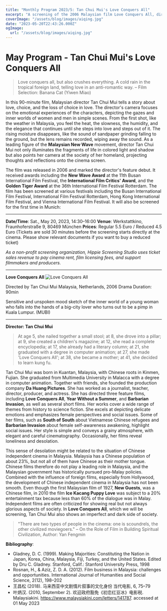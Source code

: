 ```yaml
---
title: "Monthly Program 2023/5: Tan Chui Mui's Love Conquers All"
excerpt: "A screening of the 2006 Malaysian film Love Conquers All, directed by Tan Chui Mui, as part of our monthly program featuring exceptional Asian cinema."
coverImage: "/assets/blog/images/aiqing.jpg"
date: "2023-05-20T22:43:26.000Z"
ogImage:
  url: "/assets/blog/images/aiqing.jpg"
---
```


# May Program - Tan Chui Mui's Love Conquers All

> Love conquers all, but also crushes everything. A cold rain in the tropical foreign land, telling love in an anti-romantic way.
> – Film Selection: Banana Cat (Yiwen Miao)

In this 90-minute film, Malaysian director Tan Chui Mui tells a story about love, choice, and the loss of choice in love. The director's camera focuses on the emotional experiences of the characters, depicting the gazes and inner worlds of women and men in simple scenes. From the first shot, like the weather in Malaysia, you feel the heat, the slowness, the humidity, and the elegance that continues until she steps into love and steps out of it. The rising moisture disappears, like the sound of sandpaper grinding falling to the ground, but the lens remains recorded, wiping away the sound. As a leading figure of the **Malaysian New Wave** movement, director Tan Chui Mui not only illuminates the fragments of life in colored light and shadow but also points her camera at the society of her homeland, projecting thoughts and reflections onto the cinema screen.

The film was released in 2006 and marked the director's feature debut. It received awards including the **New Wave Award** at the 11th Busan International Film Festival, the **International Film Critics' Award**, and the **Golden Tiger Award** at the 36th International Film Festival Rotterdam. The film has been screened at various festivals including the Busan International Film Festival, International Film Festival Rotterdam, Hong Kong International Film Festival, and Vienna International Film Festival. It will also be screened for the first time in Munich:

---

**Date/Time**: Sat., May 20, 2023, 14:30–16:00
**Venue**: Werkstattkino, Fraunhoferstraße 9, 80469 München
**Prices**: Regular 5.5 Euro / Reduced 4.5 Euro
(Tickets are sold 30 minutes before the screening starts directly at the cinema. Please show relevant documents if you want to buy a reduced ticket)

*As a non-profit screening organization, Hippie Screening Studio uses ticket sales revenue to pay cinema rent, film licensing fees, and support filmmakers and producers.*

---

**Love Conquers All**
![Love Conquers All](/assets/blog/images/aiqing.jpg)

Directed by Tan Chui Mui
Malaysia, Netherlands, 2006
Drama
Duration: 90min

Sensitive and unspoken mood sketch of the inner world of a young woman who falls into the hands of a big-city lover who turns out to be a pimp in Kuala Lumpur. (MUBI)

---

**Director: Tan Chui Mui**

> At age 5, she nailed together a small stool; at 8, she drove into a pillar; at 9, she created a children's magazine; at 12, she read a complete encyclopedia; at 17, she already had a literary column; at 21, she graduated with a degree in computer animation; at 27, she made 'Love Conquers All'; at 38, she became a mother; at 41, she decided to learn kung fu.

Tan Chui Mui was born in Kuantan, Malaysia, with Chinese roots in Kinmen, Fujian. She graduated from Multimedia University in Malacca with a degree in computer animation. Together with friends, she founded the production company **Da Huang Pictures**. She has worked as a journalist, teacher, director, producer, and actress. She has directed three feature films, including **Love Conquers All**, **Year Without a Summer**, and **Barbarian Invasion**, as well as several short films. Her works cover a wide range of themes from history to science fiction. She excels at depicting delicate emotions and emphasizes female perspectives and social issues. Some of her films, such as **South of South** about Vietnamese Chinese refugees and **Barbarian Invasion** about female self-awareness awakening, highlight social issues. Her style is simple and conveys a grainy atmosphere, with elegant and careful cinematography. Occasionally, her films reveal loneliness and desolation.

This sense of desolation might be related to the situation of Chinese independent cinema in Malaysia. Malaysia has a Chinese population of about 23%, but not all of them have Chinese as their mother tongue. Chinese films therefore do not play a leading role in Malaysia, and the Malaysian government has historically pursued pro-Malay policies. Combined with the influence of foreign films, especially from Hollywood, the development of Chinese independent cinema in Malaysia has not been smooth. Even though the first Malaysian film of 1927, **New Guests**, was a Chinese film, in 2010 the film **Ice Kacang Puppy Love** was subject to a 20% entertainment tax because less than 60% of the dialogue was in Malay. Independent films are often criticized for showing real but not always glorious aspects of society. In **Love Conquers All**, which we will be screening, Tan Chui Mui also shows an imperfect and dark side of society.

> "There are two types of people in the cinema: one is scoundrels, the other civilized moviegoers."
> – On the Role of Film in Building Spiritual Civilization, Author: Yan Fengmin

**Bibliography**:

* Gladney, D. C. (1999). Making Majorities: Constituting the Nation in Japan, Korea, China, Malaysia, Fiji, Turkey, and the United States. Edited by Dru C. Gladney. Stanford, Calif.: Stanford University Press, 1998
* Rosnan, H., & Aziz, Z. D. A. (2012). Film business in Malaysia: challenges and opportunities. International Journal of Humanities and Social Science, 2(12), 198–202
* 王昌松 (2018). 马来西亚中文剧情片叙事的文化身份 当代电影, 6, 75–79
* 叶炳汉. (2010, September 2). 欢迎政府豁免《初恋红豆冰》电影税. Malaysiakini. https://www.malaysiakini.com/letters/141787. accessed at 01 May 2023 